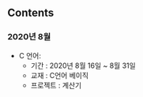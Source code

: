 ## Contents
### 2020년 8월
- C 언어:
    + 기간 : 2020년 8월 16일 ~ 8월 31일
    + 교재 : C언어 베이직
    + 프로젝트 : 계산기